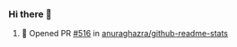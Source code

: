 ### Hi there 👋

<!--START_SECTION:activity-->
1. 💪 Opened PR [#516](https://github.com/anuraghazra/github-readme-stats/pull/516) in [anuraghazra/github-readme-stats](https://github.com/anuraghazra/github-readme-stats)
<!--END_SECTION:activity-->

<!--
**SetiZ/SetiZ** is a ✨ _special_ ✨ repository because its `README.md` (this file) appears on your GitHub profile.

Here are some ideas to get you started:

- 🔭 I’m currently working on ...
- 🌱 I’m currently learning ...
- 👯 I’m looking to collaborate on ...
- 🤔 I’m looking for help with ...
- 💬 Ask me about ...
- 📫 How to reach me: ...
- 😄 Pronouns: ...
- ⚡ Fun fact: ...
-->
